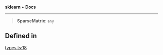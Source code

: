 **sklearn** • **Docs**

***

> **SparseMatrix**: `any`

## Defined in

[types.ts:18](https://github.com/transitive-bullshit/scikit-learn-ts/blob/e59c23d4803055797e663e330d0a58f2245dd145/packages/sklearn/src/types.ts#L18)
